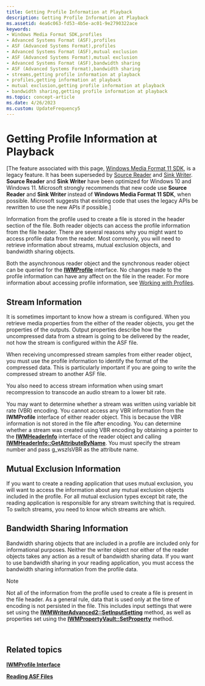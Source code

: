 ```yaml
---
title: Getting Profile Information at Playback
description: Getting Profile Information at Playback
ms.assetid: 4ea6c063-fd53-4b5e-ac01-9e2790322ace
keywords:
- Windows Media Format SDK,profiles
- Advanced Systems Format (ASF),profiles
- ASF (Advanced Systems Format),profiles
- Advanced Systems Format (ASF),mutual exclusion
- ASF (Advanced Systems Format),mutual exclusion
- Advanced Systems Format (ASF),bandwidth sharing
- ASF (Advanced Systems Format),bandwidth sharing
- streams,getting profile information at playback
- profiles,getting information at playback
- mutual exclusion,getting profile information at playback
- bandwidth sharing,getting profile information at playback
ms.topic: concept-article
ms.date: 4/26/2023
ms.custom: UpdateFrequency5
---
```


# Getting Profile Information at Playback

\[The feature associated with this page, [Windows Media Format 11 SDK](/windows/win32/wmformat/windows-media-format-11-sdk), is a legacy feature. It has been superseded by [Source Reader](/windows/win32/medfound/source-reader) and [Sink Writer](/windows/win32/medfound/sink-writer). **Source Reader** and **Sink Writer** have been optimized for Windows 10 and Windows 11. Microsoft strongly recommends that new code use **Source Reader** and **Sink Writer** instead of **Windows Media Format 11 SDK**, when possible. Microsoft suggests that existing code that uses the legacy APIs be rewritten to use the new APIs if possible.\]

Information from the profile used to create a file is stored in the header section of the file. Both reader objects can access the profile information from the file header. There are several reasons why you might want to access profile data from the reader. Most commonly, you will need to retrieve information about streams, mutual exclusion objects, and bandwidth sharing objects.

Both the asynchronous reader object and the synchronous reader object can be queried for the [**IWMProfile**](iwmprofile.md) interface. No changes made to the profile information can have any affect on the file in the reader. For more information about accessing profile information, see [Working with Profiles](working-with-profiles.md).

## Stream Information

It is sometimes important to know how a stream is configured. When you retrieve media properties from the either of the reader objects, you get the properties of the outputs. Output properties describe how the uncompressed data from a stream is going to be delivered by the reader, not how the stream is configured within the ASF file.

When receiving uncompressed stream samples from either reader object, you must use the profile information to identify the format of the compressed data. This is particularly important if you are going to write the compressed stream to another ASF file.

You also need to access stream information when using smart recompression to transcode an audio stream to a lower bit rate.

You may want to determine whether a stream was written using variable bit rate (VBR) encoding. You cannot access any VBR information from the **IWMProfile** interface of either reader object. This is because the VBR information is not stored in the file after encoding. You can determine whether a stream was created using VBR encoding by obtaining a pointer to the [**IWMHeaderInfo**](/previous-versions/windows/desktop/api/wmsdkidl/nn-wmsdkidl-iwmheaderinfo) interface of the reader object and calling [**IWMHeaderInfo::GetAttributeByName**](/previous-versions/windows/desktop/api/Wmsdkidl/nf-wmsdkidl-iwmheaderinfo-getattributebyname). You must specify the stream number and pass g\_wszIsVBR as the attribute name.

## Mutual Exclusion Information

If you want to create a reading application that uses mutual exclusion, you will want to access the information about any mutual exclusion objects included in the profile. For all mutual exclusion types except bit rate, the reading application is responsible for any stream switching that is required. To switch streams, you need to know which streams are which.

## Bandwidth Sharing Information

Bandwidth sharing objects that are included in a profile are included only for informational purposes. Neither the writer object nor either of the reader objects takes any action as a result of bandwidth sharing data. If you want to use bandwidth sharing in your reading application, you must access the bandwidth sharing information from the profile data.

> [!Note]  
> Not all of the information from the profile used to create a file is present in the file header. As a general rule, data that is used only at the time of encoding is not persisted in the file. This includes input settings that were set using the [**IWMWriterAdvanced2::SetInputSetting**](/previous-versions/windows/desktop/api/Wmsdkidl/nf-wmsdkidl-iwmwriteradvanced2-setinputsetting) method, as well as properties set using the [**IWMPropertyVault::SetProperty**](/previous-versions/windows/desktop/api/Wmsdkidl/nf-wmsdkidl-iwmpropertyvault-setproperty) method.

 

## Related topics

<dl> <dt>

[**IWMProfile Interface**](iwmprofile.md)
</dt> <dt>

[**Reading ASF Files**](reading-asf-files.md)
</dt> </dl>

 

 




